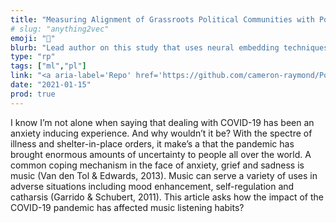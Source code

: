 ```yaml
---
title: "Measuring Alignment of Grassroots Political Communities with Political Campaigns"
# slug: "anything2vec"
emoji: "🤖"
blurb: "Lead author on this study that uses neural embedding techniques to analyze how grassroots political communities on Reddit align with their respective political campaigns."
type: "rp"
tags: ["ml","pl"]
link: "<a aria-label='Repo' href='https://github.com/cameron-raymond/Political-Subreddit-Embedding'>Repo</a>"
date: "2021-01-15"
prod: true
---
```


I know I’m not alone when saying that dealing with COVID-19 has been an anxiety inducing experience. And why wouldn’t it be? With the spectre of illness and shelter-in-place orders, it make’s a that the pandemic has brought enormous amounts of uncertainty to people all over the world. A common coping mechanism in the face of anxiety, grief and sadness is music (Van den Tol & Edwards, 2013). Music can serve a variety of uses in adverse situations including mood enhancement, self-regulation and catharsis (Garrido & Schubert, 2011). This article asks how the impact of the COVID-19 pandemic has affected music listening habits?